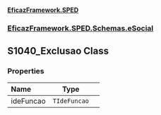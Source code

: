 #### [EficazFramework.SPED](EficazFrameworkSPED.md 'EficazFramework SPED')
### [EficazFramework.SPED.Schemas.eSocial](EficazFramework.SPED.Schemas.eSocial.md 'EficazFramework.SPED.Schemas.eSocial')

## S1040_Exclusao Class
### Properties

| Name | Type | |
| :--- | :---: | :--- |
| ideFuncao | `TIdeFuncao` |  |
